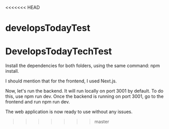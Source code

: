 <<<<<<< HEAD
# developsTodayTest
DevelopsTodayTechTest
=======
Install the dependencies for both folders, using the same command: npm install.

I should mention that for the frontend, I used Next.js.

Now, let's run the backend. It will run locally on port 3001 by default. To do this, use npm run dev. Once the backend is running on port 3001, go to the frontend and run npm run dev.

The web application is now ready to use without any issues.
>>>>>>> master
